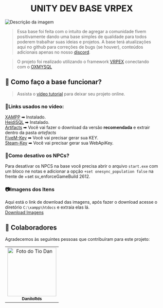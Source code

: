 <h1 align="center">UNITY DEV BASE VRPEX</h1>

<img src="./src/Assets/gif.gif" alt="Descrição da imagem">

> Essa base foi feita com o intuito de agregar a comunidade fivem positivamente dando uma base simples de qualidade para todos poderem trabalhar suas ideias e projetos.
> A base terá atualizações aqui no github para correções de bugs (se houver), conteúdos adicionais apenas no nosso [discord](https://discord.gg/pbT5wVp8e9).

> O projeto foi realizado utilizando o framework [VRPEX](https://docs.fivem.net/natives/) conectando com o [OXMYSQL](https://github.com/overextended/oxmysql)

## :page_facing_up: Como faço a base funcionar?

> Assista o [vídeo tutorial]([https://github.com/overextended/oxmysql](https://youtu.be/A8k84Tor5jg)) para deixar seu projeto online.

### 💠Links usados no vídeo: <br>
[XAMPP](https://www.apachefriends.org/pt_br/index.html) ➡ Instalado. <br>
[HeidiSQL]([https://www.apachefriends.org/pt_br/index.html](https://www.heidisql.com/)) ➡ Instalado. <br>
[Artifacts](https://runtime.fivem.net/artifacts/fivem/build_server_windows/master) ➡ Você vai fazer o download da versão <strong>recomendada</strong> e extrair dentro da pasta <em>artefacts</em> <br>
[FiveM-Key](https://keymaster.fivem.net/login) ➡ Você vai precisar gerar sua KEY. <br>
[Steam-Key](https://steamcommunity.com/dev/apikey) ➡ Você vai precisar gerar sua WebApiKey. <br>

### 💠Como desativo os NPCs? <br>
Para desativar os NPCS na base você precisa abrir o arquivo `start.exe` com um bloco ne notas e adicionar a opção `+set onesync_population false` na frente de +set sv_enforceGameBuild 2612.


### 📷Imagens dos Itens <br>
Aqui está o link de download das imagens, após fazer o download acesse o diretório `C:\xampp\htdocs` e extraia elas lá.<br>
[Download Imagens](https://drive.google.com/file/d/14KDx7OAcECGqpS8IIPV8QYSUfvJv3uiM/view?usp=sharing)

## 🤝 Colaboradores

Agradecemos às seguintes pessoas que contribuíram para este projeto:

<table>
  <tr>
    <td align="center"> 
      <a href="#">
        <img src="https://avatars.githubusercontent.com/u/77410497?s=400&u=fa685e95f61bdc3f90e07ebc3122d78dc3f7c071&v=4" width="160px;" alt="Foto do Tio Dan"/><br>
        <sub>
          <b>DaniloRds</b>
        </sub>
      </a>
    </td>
  </tr>
</table>
